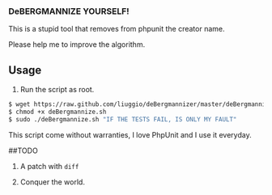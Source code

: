 ### DeBERGMANNIZE YOURSELF!

This is a stupid tool that removes from phpunit the creator name.

Please help me to improve the algorithm.


## Usage

1. Run the script as root.

```bash
$ wget https://raw.github.com/liuggio/deBergmannizer/master/deBergmannize.sh
$ chmod +x deBergmannize.sh
$ sudo ./deBergmannize.sh "IF THE TESTS FAIL, IS ONLY MY FAULT"
```


This script come without warranties, 
I love PhpUnit and I use it everyday.



##TODO

1. A patch with `diff`

2. Conquer the world.